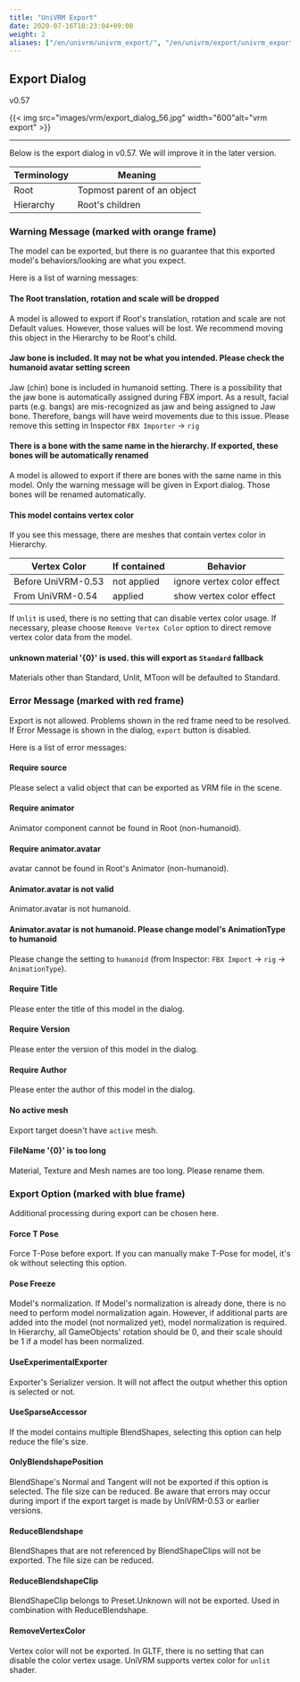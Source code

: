 ```yaml
---
title: "UniVRM Export"
date: 2020-07-16T10:23:04+09:00
weight: 2
aliases: ["/en/univrm/univrm_export/", "/en/univrm/export/univrm_export/"]
---
```


## Export Dialog

v0.57

{{< img src="images/vrm/export_dialog_56.jpg" width="600"alt="vrm export" >}}
<hr>

Below is the export dialog in v0.57.
We will improve it in the later version.

| Terminology  | Meaning                       |
|--------------|-------------------------------|
| Root         | Topmost parent of an object   |
| Hierarchy    | Root's children               |

### Warning Message (marked with orange frame)

The model can be exported, but there is no guarantee that this exported model's behaviors/looking are what you expect.

Here is a list of warning messages:

#### The Root translation, rotation and scale will be dropped

A model is allowed to export if Root's translation, rotation and scale are not Default values. 
However, those values will be lost.
We recommend moving this object in the Hierarchy to be Root's child.

#### Jaw bone is included. It may not be what you intended. Please check the humanoid avatar setting screen 

Jaw (chin) bone is included in humanoid setting.
There is a possibility that the jaw bone is automatically assigned during FBX import. 
As a result, facial parts (e.g. bangs) are mis-recognized as jaw and being assigned to Jaw bone.
Therefore, bangs will have weird movements due to this issue.
Please remove this setting in Inspector `FBX Importer` -> `rig`

#### There is a bone with the same name in the hierarchy. If exported, these bones will be automatically renamed

A model is allowed to export if there are bones with the same name in this model. 
Only the warning message will be given in Export dialog. 
Those bones will be renamed automatically.

#### This model contains vertex color

If you see this message, there are meshes that contain vertex color in Hierarchy.

| Vertex Color       | If contained | Behavior                     |
|--------------------|--------------|------------------------------|
| Before UniVRM-0.53 | not applied  | ignore vertex color effect   |
| From UniVRM-0.54   | applied      | show vertex color effect     |

If `Unlit` is used, there is no setting that can disable vertex color usage.
If necessary, please choose `Remove Vertex Color` option to direct remove vertex color data from the model.

#### unknown material '{0}' is used. this will export as `Standard` fallback 

Materials other than Standard, Unlit, MToon will be defaulted to Standard.

### Error Message (marked with red frame)

Export is not allowed. Problems shown in the red frame need to be resolved.
If Error Message is shown in the dialog, `export` button is disabled.

Here is a list of error messages:

#### Require source

Please select a valid object that can be exported as VRM file in the scene.

#### Require animator

Animator component cannot be found in Root (non-humanoid).

#### Require animator.avatar

avatar cannot be found in Root's Animator (non-humanoid).

#### Animator.avatar is not valid

Animator.avatar is not humanoid.

#### Animator.avatar is not humanoid. Please change model's AnimationType to humanoid

Please change the setting to `humanoid` (from Inspector: `FBX Import` -> `rig` -> `AnimationType`).

#### Require Title

Please enter the title of this model in the dialog.

#### Require Version

Please enter the version of this model in the dialog.

#### Require Author

Please enter the author of this model in the dialog.

#### No active mesh

Export target doesn't have `active` mesh.

#### FileName '{0}' is too long

Material, Texture and Mesh names are too long.
Please rename them.

### Export Option (marked with blue frame)

Additional processing during export can be chosen here.

#### Force T Pose

Force T-Pose before export.
If you can manually make T-Pose for model, it's ok without selecting this option.

#### Pose Freeze

Model's normalization.
If Model's normalization is already done, there is no need to perform model normalization again. 
However, if additional parts are added into the model (not normalized yet), model normalization is required.
In Hierarchy, all GameObjects' rotation should be 0, and their scale should be 1 if a model has been normalized.

#### UseExperimentalExporter

Exporter's Serializer version.
It will not affect the output whether this option is selected or not.

#### UseSparseAccessor

If the model contains multiple BlendShapes, selecting this option can help reduce the file's size.

#### OnlyBlendshapePosition

BlendShape's Normal and Tangent will not be exported if this option is selected.
The file size can be reduced.
Be aware that errors may occur during import if the export target is made by UniVRM-0.53 or earlier versions.

#### ReduceBlendshape

BlendShapes that are not referenced by BlendShapeClips will not be exported.
The file size can be reduced.

#### ReduceBlendshapeClip

BlendShapeClip belongs to Preset.Unknown will not be exported.
Used in combination with ReduceBlendshape.

#### RemoveVertexColor

Vertex color will not be exported.
In GLTF, there is no setting that can disable the color vertex usage.
UniVRM supports vertex color for `unlit` shader.



